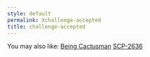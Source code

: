 ```yaml
---
style: default
permalink: Xchallenge-accepted
title: challenge-accepted
---
```

You may also like:
[Being Cactusman](http://scp-wiki.net/being-cactusman)
[SCP-2636](http://scp-wiki.net/scp-2636)